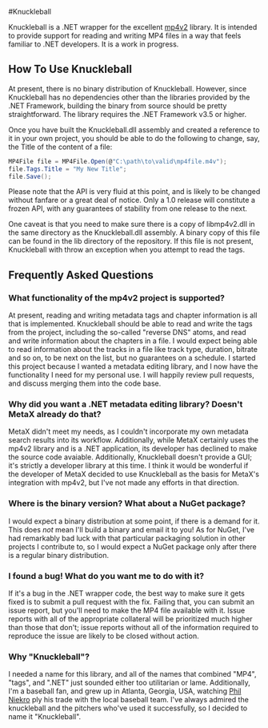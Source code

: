 #Knuckleball

Knuckleball is a .NET wrapper for the excellent [mp4v2][1] library. It is intended to provide 
support for reading and writing MP4 files in a way that feels familiar to .NET developers. It 
is a work in progress.

## How To Use Knuckleball

At present, there is no binary distribution of Knuckleball. However, since Knuckleball has no
dependencies other than the libraries provided by the .NET Framework, building the binary from
source should be pretty straightforward. The library requires the .NET Framework v3.5 or higher.

Once you have built the Knuckleball.dll assembly and created a reference to it in your own
project, you should be able to do the following to change, say, the Title of the content of
a file:

```c#
MP4File file = MP4File.Open(@"C:\path\to\valid\mp4file.m4v");
file.Tags.Title = "My New Title";
file.Save();
```

Please note that the API is very fluid at this point, and is likely to be changed without
fanfare or a great deal of notice. Only a 1.0 release will constitute a frozen API, with any
guarantees of stability from one release to the next.

One caveat is that you need to make sure there is a copy of libmp4v2.dll in the same directory
as the Knuckleball.dll assembly. A binary copy of this file can be found in the lib directory 
of the repository. If this file is not present, Knuckleball with throw an exception when you
attempt to read the tags.

## Frequently Asked Questions

### What functionality of the mp4v2 project is supported?

At present, reading and writing metadata tags and chapter information is all that is implemented.
Knuckleball should be able to read and write the tags from the project, including the so-called
"reverse DNS" atoms, and read and write information about the chapters in a file. I would expect
being able to read information about the tracks in a file like track type, duration, bitrate and
so on, to be next on the list, but no guarantees on a schedule. I started this project because I
wanted a metadata editing library, and I now have the functionality I need for my personal use. I
will happily review pull requests, and discuss merging them into the code base.

### Why did you want a .NET metadata editing library? Doesn't MetaX already do that?

MetaX didn't meet my needs, as I couldn't incorporate my own metadata search results into its
workflow. Additionally, while MetaX certainly uses the mp4v2 library and is a .NET application,
its developer has declined to make the source code avaiable. Additionally, Knuckleball doesn't
provide a GUI; it's strictly a developer library at this time. I think it would be wonderful if
the developer of MetaX decided to use Knuckleball as the basis for MetaX's integration with
mp4v2, but I've not made any efforts in that direction.

### Where is the binary version? What about a NuGet package?

I would expect a binary distribution at some point, if there is a demand for it. This does *not*
mean I'll build a binary and email it to you! As for NuGet, I've had remarkably bad luck with
that particular packaging solution in other projects I contribute to, so I would expect a NuGet
package only after there is a regular binary distribution.

### I found a bug! What do you want me to do with it?

If it's a bug in the .NET wrapper code, the best way to make sure it gets fixed is to submit a 
pull request with the fix. Failing that, you can submit an issue report, but you'll need to make
the MP4 file available with it. Issue reports with all of the appropriate collateral will be
prioritized much higher than those that don't; issue reports without all of the information required
to reproduce the issue are likely to be closed without action.

### Why "Knuckleball"?

I needed a name for this library, and all of the names that combined "MP4", "tags", and ".NET" 
just sounded either too utilitarian or lame. Additionally, I'm a baseball fan, and grew up in
Atlanta, Georgia, USA, watching [Phil Niekro][2] ply his trade with the local baseball team.
I've always admired the knuckleball and the pitchers who've used it successfully, so I decided
to name it "Knuckleball".

[1]:http://code.google.com/p/mp4v2
[2]:http://en.wikipedia.org/wiki/Phil_Niekro